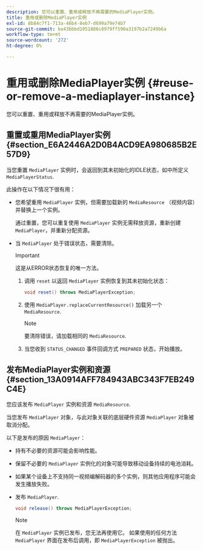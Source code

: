 ```yaml
---
description: 您可以重置、重用或释放不再需要的MediaPlayer实例。
title: 重用或删除MediaPlayer实例
exl-id: 8b84c7f1-713a-46b4-8eb7-d699a79e74b7
source-git-commit: be43bbbd1051886c8979ff590a3197b2a7249b6a
workflow-type: tm+mt
source-wordcount: '272'
ht-degree: 0%

---
```


# 重用或删除MediaPlayer实例 {#reuse-or-remove-a-mediaplayer-instance}

您可以重置、重用或释放不再需要的MediaPlayer实例。

## 重置或重用MediaPlayer实例 {#section_E6A2446A2D0B4ACD9EA980685B2E57D9}

当您重置 `MediaPlayer` 实例时，会返回到其未初始化的IDLE状态，如中所定义 `MediaPlayerStatus`.

此操作在以下情况下很有用：

* 您希望重用 `MediaPlayer` 实例，但需要加载新的 `MediaResource` （视频内容）并替换上一个实例。

   通过重置，您可以重复使用 `MediaPlayer` 实例无需释放资源，重新创建 `MediaPlayer`，并重新分配资源。

* 当 `MediaPlayer` 处于错误状态，需要清除。

   >[!IMPORTANT]
   >
   >这是从ERROR状态恢复的唯一方法。

   1. 调用 `reset` 以返回 `MediaPlayer` 实例恢复到其未初始化状态：

      ```java
      void reset() throws MediaPlayerException; 
      ```

   1. 使用 `MediaPlayer.replaceCurrentResource()` 加载另一个 `MediaResource`.

      >[!NOTE]
      >
      >要清除错误，请加载相同的 `MediaResource`.

   1. 当您收到 `STATUS_CHANGED` 事件回调方式 `PREPARED` 状态，开始播放。

## 发布MediaPlayer实例和资源 {#section_13A0914AFF784943ABC343F7EB249C4E}

您应该发布 `MediaPlayer` 实例和资源 `MediaResource`.

当您发布 `MediaPlayer` 对象，与此对象关联的底层硬件资源 `MediaPlayer` 对象被取消分配。

以下是发布的原因 `MediaPlayer`：

* 持有不必要的资源可能会影响性能。
* 保留不必要的 `MediaPlayer` 实例化的对象可能导致移动设备持续的电池消耗。
* 如果某个设备上不支持同一视频编解码器的多个实例，则其他应用程序可能会发生播放失败。

* 发布 `MediaPlayer`.

   ```java
   void release() throws MediaPlayerException;
   ```

   >[!NOTE]
   >
   >在 `MediaPlayer` 实例已发布，您无法再使用它。 如果使用的任何方法 `MediaPlayer` 界面在发布后调用，即 `MediaPlayerException` 被抛出。
